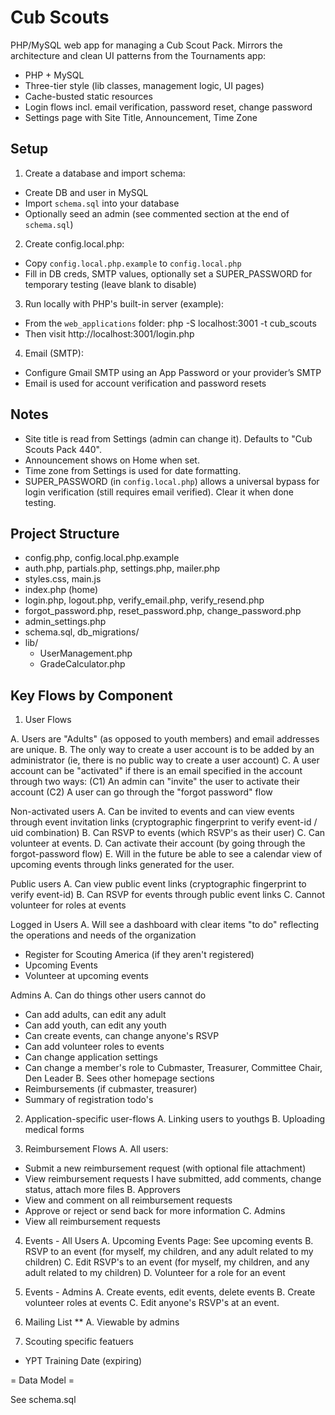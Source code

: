 # Cub Scouts

PHP/MySQL web app for managing a Cub Scout Pack. Mirrors the architecture and clean UI patterns from the Tournaments app:
- PHP + MySQL
- Three-tier style (lib classes, management logic, UI pages)
- Cache-busted static resources
- Login flows incl. email verification, password reset, change password
- Settings page with Site Title, Announcement, Time Zone

## Setup

1) Create a database and import schema:
- Create DB and user in MySQL
- Import `schema.sql` into your database
- Optionally seed an admin (see commented section at the end of `schema.sql`)

2) Create config.local.php:
- Copy `config.local.php.example` to `config.local.php`
- Fill in DB creds, SMTP values, optionally set a SUPER_PASSWORD for temporary testing (leave blank to disable)

3) Run locally with PHP's built-in server (example):
- From the `web_applications` folder:
  php -S localhost:3001 -t cub_scouts
- Then visit http://localhost:3001/login.php

4) Email (SMTP):
- Configure Gmail SMTP using an App Password or your provider’s SMTP
- Email is used for account verification and password resets

## Notes

- Site title is read from Settings (admin can change it). Defaults to "Cub Scouts Pack 440".
- Announcement shows on Home when set.
- Time zone from Settings is used for date formatting.
- SUPER_PASSWORD (in `config.local.php`) allows a universal bypass for login verification (still requires email verified). Clear it when done testing.

## Project Structure

- config.php, config.local.php.example
- auth.php, partials.php, settings.php, mailer.php
- styles.css, main.js
- index.php (home)
- login.php, logout.php, verify_email.php, verify_resend.php
- forgot_password.php, reset_password.php, change_password.php
- admin_settings.php
- schema.sql, db_migrations/
- lib/
  - UserManagement.php
  - GradeCalculator.php

## Key Flows by Component

1. User Flows

A. Users are "Adults" (as opposed to youth members) and email addresses are unique.
B. The only way to create a user account is to be added by an administrator (ie, there is no public way to create a user account)
C. A user account can be "activated" if there is an email specified in the account through two ways:
(C1) An admin can "invite" the user to activate their account
(C2) A user can go through the "forgot password" flow

Non-activated users
A. Can be invited to events and can view events through event invitation links
(cryptographic fingerprint to verify event-id / uid combination)
B. Can RSVP to events (which RSVP's as their user)
C. Can volunteer at events.
D. Can activate their account (by going through the forgot-password flow)
E. Will in the future be able to see a calendar view of upcoming events through links generated for the user.

Public users
A. Can view public event links (cryptographic fingerprint to verify event-id)
B. Can RSVP for events through public event links
C. Cannot volunteer for roles at events

Logged in Users
A. Will see a dashboard with clear items "to do" reflecting the operations and needs of the organization
- Register for Scouting America (if they aren't registered)
- Upcoming Events
- Volunteer at upcoming events

Admins
A. Can do things other users cannot do
- Can add adults, can edit any adult
- Can add youth, can edit any youth
- Can create events, can change anyone's RSVP
- Can add volunteer roles to events
- Can change application settings
- Can change a member's role to Cubmaster, Treasurer, Committee Chair, Den Leader
B. Sees other homepage sections
- Reimbursements (if cubmaster, treasurer)
- Summary of registration todo's

2. Application-specific user-flows
A. Linking users to youthgs
B. Uploading medical forms

3. Reimbursement Flows
A. All users:
- Submit a new reimbursement request (with optional file attachment)
- View reimbursement requests I have submitted, add comments, change status, attach more files
B. Approvers
- View and comment on all reimbursement requests
- Approve or reject or send back for more information
C. Admins
- View all reimbursement requests

4. Events - All Users
A. Upcoming Events Page: See upcoming events
B. RSVP to an event (for myself, my children, and any adult related to my children)
C. Edit RSVP's to an event (for myself, my children, and any adult related to my children)
D. Volunteer for a role for an event

5. Events - Admins
A. Create events, edit events, delete events
B. Create volunteer roles at events
C. Edit anyone's RSVP's at an event.

6. Mailing List
** A. Viewable by admins

7. Scouting specific featuers
- YPT Training Date (expiring)

= Data Model = 

See schema.sql